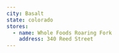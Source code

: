```yaml
---
city: Basalt
state: colorado
stores:
  - name: Whole Foods Roaring Fork
    address: 340 Reed Street
---
```

